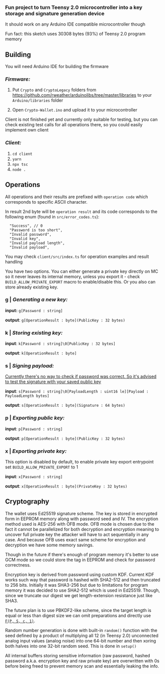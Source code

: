### Fun project to turn Teensy 2.0 microcontroller into a key storage and signature generation device

It should work on any Arduino IDE compatible microcontroller though

Fun fact: this sketch uses 30308 bytes (93%) of Teensy 2.0 program memory

## Building

You will need Arduino IDE for building the firmware

### _Firmware:_

1. Put `Crypto` and `CryptoLegacy` folders from https://github.com/rweather/arduinolibs/tree/master/libraries to your `Arduino/libraries` folder

2. Open `Crypto-Wallet.ino` and upload it to your microcontroller

Client is not finished yet and currently only suitable for testing, but you can check existing test calls for all operations there, so you could easily implement own client

### _Client:_

1. `cd client`
2. `yarn`
3. `npx tsc`
4. `node .`

## Operations

All operations and their results are prefixed with `operation code` which corresponds to specific ASCII character.

In result 2nd byte will be `operation result` and its code corresponds to the following enum (found in `src/error_codes.ts`):

```
  "Success", // 0
  "Password is too short",
  "Invalid password",
  "Invalid key",
  "Invalid payload length",
  "Invalid payload",
```

You may check `client/src/index.ts` for operation examples and result handling

You have two options. You can either generate a private key directly on MC so it never leaves its internal memory, unless you export it - check `BUILD_ALLOW_PRIVATE_EXPORT` macro to enable/disable this. Or you also can store already existing key.

### g | _Generating a new key:_

**input:** `g[Password : string]`

**output**: `g[OperationResult : byte](PublicKey : 32 bytes)`

### k | _Storing existing key:_

**input**: `k[Password : string]\0[PublicKey : 32 bytes]`

**output**: `k[OperationResult : byte]`

### s | _Signing payload:_

<u>Currently there's no way to check if password was correct. So it's advised to test the signature with your saved public key</u>

**input**: `s[Password : string]\0[PayloadLength : uint16 le][Payload : PayloadLength bytes]`

**output**: `s[OperationResult : byte](Signature : 64 bytes)`

### p | _Exporting public key:_

**input**: `p[Password : string]`

**output**: `p[OperationResult : byte](PublicKey : 32 bytes)`

### x | _Exporting private key:_

This option is disabled by default, to enable private key export entrypoint set `BUILD_ALLOW_PRIVATE_EXPORT` to 1

**input**: `x[Password : string]`

**output**: `x[OperationResult : byte](PrivateKey : 32 bytes)`

## Cryptography

The wallet uses Ed25519 signature scheme. The key is stored in encrypted form in EEPROM memory along with password seed and IV. The encryption method used is AES-256 with OFB mode. OFB mode is chosen due to the fact it cannot be parallelized for both decryption and encryption meaning to uncover full private key the attacker will have to act sequentially in any case. And because OFB uses exact same scheme for encryption and decryption we have some memory savings.

Though in the future if there's enough of program memory it's better to use GCM mode so we could store the tag in EEPROM and check for password correctness.

Encryption key is derived from password using custom KDF. Current KDF works such way that password is hashed with SHA2-512 and then truncated to 256 bits. Initially it was SHA3-256 but due to limitations for program memory it was decided to use SHA2-512 which is used in Ed25519. Though, since we truncate our digest we get length-extension resistance just like SHA3.

The future plan is to use PBKDF2-like scheme, since the target length is equal or less than digest size we can omit preparations and directly use [`F(P, S, c, 1)`](https://datatracker.ietf.org/doc/html/rfc2898#page-11).

Random number generation is done with built-in `random()` function with the seed defined by a product of multiplying all 12 (in Teensy 2.0) unconnected analog input values (analog noise) into one 64-bit number and then xoring both halves into one 32-bit random seed. This is done in `setup()`

All internal buffers storing sensitive information (raw password, hashed password a.k.a. encryption key and raw private key) are overwritten with 0s before being freed to prevent memory scan and essentially leaking the info.
